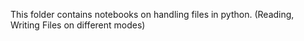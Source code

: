This folder contains notebooks on handling files in python. (Reading, Writing Files on different modes)
